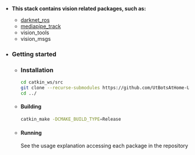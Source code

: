 - **This stack contains vision related packages, such as:**
    - [darknet_ros](https://github.com/gustavo-fardo/darknet_ros.git)
    - [mediapipe_track](https://github.com/UtBotsAtHome-UTFPR/mediapipe_track.git)
    - vision_tools
    - vision_msgs

- ### Getting started
    - ### Installation
        ```bash 
        cd catkin_ws/src
        git clone --recurse-submodules https://github.com/UtBotsAtHome-UTFPR/utbots_vision.git
        cd ../
        ```

    - #### Building
        ```bash
        catkin_make -DCMAKE_BUILD_TYPE=Release
        ```
    - #### Running
        See the usage explanation accessing each package in the repository
